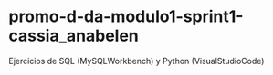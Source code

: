 # promo-d-da-modulo1-sprint1-cassia_anabelen

Ejercicios de SQL (MySQLWorkbench) y Python (VisualStudioCode) 

